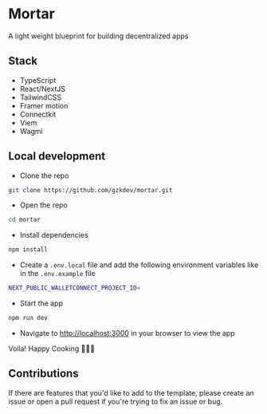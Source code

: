 # Mortar

A light weight blueprint for building decentralized apps

## Stack

- TypeScript
- React/NextJS
- TailwindCSS
- Framer motion
- Connectkit
- Viem
- Wagmi

## Local development

- Clone the repo

```bash
git clone https://github.com/gzkdev/mortar.git
```

- Open the repo

```bash
cd mortar
```

- Install dependencies

```bash
npm install
```

- Create a `.env.local` file and add the following environment variables like in the `.env.example` file

```bash
NEXT_PUBLIC_WALLETCONNECT_PROJECT_ID=
```

- Start the app

```bash
npm run dev
```

- Navigate to [http://localhost:3000](http://localhost:3000) in your browser to view the app

Voila! Happy Cooking 🧑🏾‍🍳

## Contributions

If there are features that you'd like to add to the template, please create an issue or open a pull request if you're trying to fix an issue or bug.

